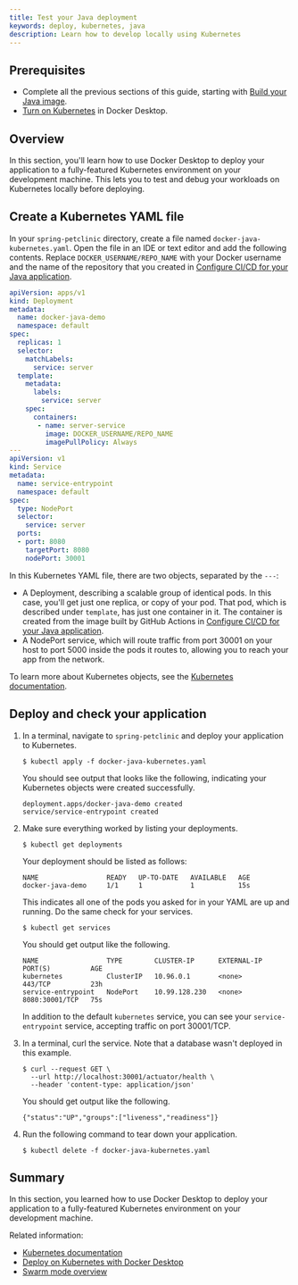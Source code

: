 ```yaml
---
title: Test your Java deployment
keywords: deploy, kubernetes, java
description: Learn how to develop locally using Kubernetes
---
```


## Prerequisites

- Complete all the previous sections of this guide, starting with [Build your Java image](build-images.md).
- [Turn on Kubernetes](/desktop/kubernetes/#turn-on-kubernetes) in Docker Desktop.

## Overview

In this section, you'll learn how to use Docker Desktop to deploy your
application to a fully-featured Kubernetes environment on your development
machine. This lets you to test and debug your workloads on Kubernetes locally
before deploying.

## Create a Kubernetes YAML file

In your `spring-petclinic` directory, create a file named
`docker-java-kubernetes.yaml`. Open the file in an IDE or text editor and add
the following contents. Replace `DOCKER_USERNAME/REPO_NAME` with your Docker
username and the name of the repository that you created in [Configure CI/CD for
your Java application](configure-ci-cd.md).

```yaml
apiVersion: apps/v1
kind: Deployment
metadata:
  name: docker-java-demo
  namespace: default
spec:
  replicas: 1
  selector:
    matchLabels:
      service: server
  template:
    metadata:
      labels:
        service: server
    spec:
      containers:
       - name: server-service
         image: DOCKER_USERNAME/REPO_NAME
         imagePullPolicy: Always
---
apiVersion: v1
kind: Service
metadata:
  name: service-entrypoint
  namespace: default
spec:
  type: NodePort
  selector:
    service: server
  ports:
  - port: 8080
    targetPort: 8080
    nodePort: 30001
```

In this Kubernetes YAML file, there are two objects, separated by the `---`:

 - A Deployment, describing a scalable group of identical pods. In this case,
   you'll get just one replica, or copy of your pod. That pod, which is
   described under `template`, has just one container in it. The
    container is created from the image built by GitHub Actions in [Configure CI/CD for
    your Java application](configure-ci-cd.md).
 - A NodePort service, which will route traffic from port 30001 on your host to
   port 5000 inside the pods it routes to, allowing you to reach your app
   from the network.

To learn more about Kubernetes objects, see the [Kubernetes documentation](https://kubernetes.io/docs/home/).

## Deploy and check your application

1. In a terminal, navigate to `spring-petclinic` and deploy your application to
   Kubernetes.

   ```console
   $ kubectl apply -f docker-java-kubernetes.yaml
   ```

   You should see output that looks like the following, indicating your Kubernetes objects were created successfully.

   ```shell
   deployment.apps/docker-java-demo created
   service/service-entrypoint created
   ```

2. Make sure everything worked by listing your deployments.

   ```console
   $ kubectl get deployments
   ```

   Your deployment should be listed as follows:

   ```shell
   NAME                 READY   UP-TO-DATE   AVAILABLE   AGE
   docker-java-demo     1/1     1            1           15s
   ```

   This indicates all one of the pods you asked for in your YAML are up and running. Do the same check for your services.

   ```console
   $ kubectl get services
   ```

   You should get output like the following.

   ```shell
   NAME                 TYPE        CLUSTER-IP      EXTERNAL-IP   PORT(S)          AGE
   kubernetes           ClusterIP   10.96.0.1       <none>        443/TCP          23h
   service-entrypoint   NodePort    10.99.128.230   <none>        8080:30001/TCP   75s
   ```

   In addition to the default `kubernetes` service, you can see your `service-entrypoint` service, accepting traffic on port 30001/TCP.

3. In a terminal, curl the service. Note that a database wasn't deployed in
   this example.

   ```console
   $ curl --request GET \
     --url http://localhost:30001/actuator/health \
     --header 'content-type: application/json'
   ```

   You should get output like the following.
   ```console
   {"status":"UP","groups":["liveness","readiness"]}
   ```

4. Run the following command to tear down your application.

   ```console
   $ kubectl delete -f docker-java-kubernetes.yaml
   ```

## Summary

In this section, you learned how to use Docker Desktop to deploy your application to a fully-featured Kubernetes environment on your development machine.

Related information:
   - [Kubernetes documentation](https://kubernetes.io/docs/home/)
   - [Deploy on Kubernetes with Docker Desktop](../../desktop/kubernetes.md)
   - [Swarm mode overview](../../engine/swarm/_index.md)